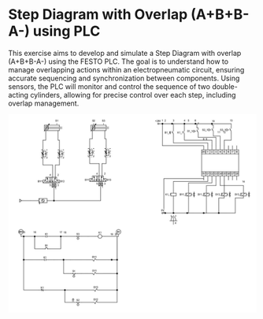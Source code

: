 # Step Diagram with Overlap (A+B+B-A-) using PLC

This exercise aims to develop and simulate a Step Diagram with overlap (A+B+B-A-) using the FESTO PLC. The goal is to understand how to manage overlapping actions within an electropneumatic circuit, ensuring accurate sequencing and synchronization between components. Using sensors, the PLC will monitor and control the sequence of two double-acting cylinders, allowing for precise control over each step, including overlap management. 

<img src="./lesson_images/CLP_A+B+B-A-.jpg" alt="Step Diagram with Overlap (A+B+B-A-) with PLC" width="1000"/>












